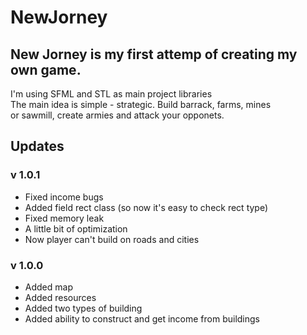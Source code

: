 # NewJorney

## New Jorney is my first attemp of creating  my own game.  
I'm using SFML and STL as main project libraries  
The main idea is simple - strategic. Build barrack, farms, mines  
or sawmill, create armies and attack your opponets.

## Updates  
### v 1.0.1
- Fixed income bugs
- Added field rect class (so now it's easy to check rect type)
- Fixed memory leak
- A little bit of optimization
- Now player can't build on roads and cities

### v 1.0.0
- Added map
- Added resources
- Added two types of building
- Added ability to construct and get income from buildings  